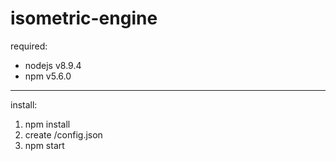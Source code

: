 # isometric-engine
required: 
* nodejs v8.9.4
* npm v5.6.0
---
install:
1. npm install
2. create /config.json
3. npm start
